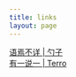 ```yaml
---
title: links
layout: page
---
```


[语焉不详 | 勺子](http://scoopguo.com)  
[有一说一 | Terro](http://dangfan.me)  


